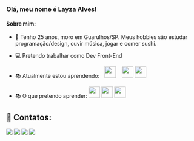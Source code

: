 ### Olá, meu nome é Layza Alves!

#### Sobre mim:

 - 🖤 Tenho 25 anos, moro em Guarulhos/SP. Meus hobbies são estudar programação/design, ouvir música, jogar e comer sushi.
 
 - 💻 Pretendo trabalhar como Dev Front-End
 - 📚 Atualmente estou aprendendo:ㅤ<img src="https://cdn.jsdelivr.net/gh/devicons/devicon/icons/javascript/javascript-plain.svg" width="30" height="30"/>ﾠ <img src="https://cdn.jsdelivr.net/gh/devicons/devicon/icons/html5/html5-plain-wordmark.svg" width="30" height="30"/> <img src="https://cdn.jsdelivr.net/gh/devicons/devicon/icons/css3/css3-plain-wordmark.svg" width="30" height="30"/>
 - 📚 O que pretendo aprender: <img src="https://cdn.jsdelivr.net/gh/devicons/devicon/icons/flutter/flutter-original.svg" width="30" height="30"/> <img src="https://cdn.jsdelivr.net/gh/devicons/devicon/icons/jquery/jquery-plain-wordmark.svg" width="30" height="30" /> <img src="https://cdn.jsdelivr.net/gh/devicons/devicon/icons/vuejs/vuejs-original-wordmark.svg" width="30" height="30" />
                 

 ## 📩 Contatos:

<div>
<a href="https://instagram.com/laycomsoninho" target="_blank"><img src="https://img.shields.io/badge/-Instagram-%23E4405F?style=for-the-badge&logo=instagram&logoColor=white" target="_blank"></a> <a href = "mailto:laycomsoninho@gmail.com"><img src="https://img.shields.io/badge/Gmail-D14836?style=for-the-badge&logo=gmail&logoColor=white" target="_blank"></a> <a href="https://www.linkedin.com/in/layzaalvesdacosta" target="_blank"><img src="https://img.shields.io/badge/-LinkedIn-%230077B5?style=for-the-badge&logo=linkedin&logoColor=white" target="_blank"></a>  <a href="https://www.facebook.com/laycomsoninho" target="_blank"><img src="https://img.shields.io/badge/Facebook-1877F2?style=for-the-badge&logo=facebook&logoColor=white" target="_blank"></a>
</div>
